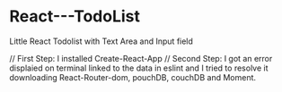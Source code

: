 # React---TodoList
Little React Todolist with Text Area and Input field

//
First Step: I installed Create-React-App
//
Second Step: I got an error displaied on terminal linked to the data in eslint and I tried to resolve it downloading React-Router-dom, pouchDB, couchDB and Moment. 
